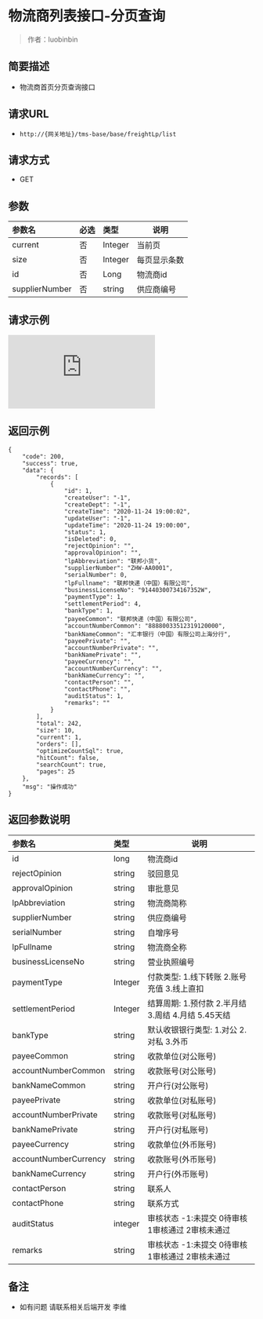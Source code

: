 # 物流商列表接口-分页查询

> 作者：luobinbin

## 简要描述

- 物流商首页分页查询接口

## 请求URL
- `http://{网关地址}/tms-base/base/freightLp/list`
  
## 请求方式
- GET 

## 参数

|参数名|必选|类型|说明|
|:----    |:---|:----- |-----   |
|current |否  |Integer |当前页   |
|size |否  |Integer | 每页显示条数    |
|id|否|Long|物流商id|
|supplierNumber|否|string|供应商编号|
## 请求示例

![](http://showdoc.zehui.local/server/index.php?s=/api/attachment/visitFile/sign/a6423bcc8c58d921f41649197ef9f8f0&showdoc=.jpg)

## 返回示例 

``` 
{
    "code": 200,
    "success": true,
    "data": {
        "records": [
            {
                "id": 1,
                "createUser": "-1",
                "createDept": "-1",
                "createTime": "2020-11-24 19:00:02",
                "updateUser": "-1",
                "updateTime": "2020-11-24 19:00:00",
                "status": 1,
                "isDeleted": 0,
                "rejectOpinion": "",
                "approvalOpinion": "",
                "lpAbbreviation": "联邦小货",
                "supplierNumber": "ZHW-AA0001",
                "serialNumber": 0,
                "lpFullname": "联邦快递（中国）有限公司",
                "businessLicenseNo": "91440300734167352W",
                "paymentType": 1,
                "settlementPeriod": 4,
                "bankType": 1,
                "payeeCommon": "联邦快递（中国）有限公司",
                "accountNumberCommon": "88880033512319120000",
                "bankNameCommon": "汇丰银行（中国）有限公司上海分行",
                "payeePrivate": "",
                "accountNumberPrivate": "",
                "bankNamePrivate": "",
                "payeeCurrency": "",
                "accountNumberCurrency": "",
                "bankNameCurrency": "",
                "contactPerson": "",
                "contactPhone": "",
                "auditStatus": 1,
                "remarks": ""
            }
        ],
        "total": 242,
        "size": 10,
        "current": 1,
        "orders": [],
        "optimizeCountSql": true,
        "hitCount": false,
        "searchCount": true,
        "pages": 25
    },
    "msg": "操作成功"
}
```

## 返回参数说明 

|参数名|类型|说明|
|:-----  |:-----|-----                           |
|id |long   |物流商id  |
|rejectOpinion |string   |驳回意见  |
|approvalOpinion |string   |审批意见  |
|lpAbbreviation |string   |物流商简称  |
|supplierNumber |string   |供应商编号  |
|serialNumber |string   |自增序号  |
|lpFullname |string   |物流商全称  |
|businessLicenseNo |string   |营业执照编号  |
|paymentType |Integer   |付款类型: 1.线下转账 2.账号充值 3.线上直扣  |
|settlementPeriod |Integer   |结算周期: 1.预付款 2.半月结 3.周结 4.月结 5.45天结  |
|bankType |string   |默认收银银行类型: 1.对公 2.对私 3.外币 |
|payeeCommon |string   |收款单位(对公账号)|
|accountNumberCommon |string   |收款账号(对公账号)|
|bankNameCommon |string   |开户行(对公账号)|
|payeePrivate |string   |收款单位(对私账号)|
|accountNumberPrivate |string   |收款账号(对私账号)|
|bankNamePrivate |string   |开户行(对私账号)|
|payeeCurrency |string   |收款单位(外币账号)|
|accountNumberCurrency |string   |收款账号(外币账号)|
|bankNameCurrency |string   |开户行(外币账号)|
|contactPerson |string   |联系人|
|contactPhone |string   |联系方式|
|auditStatus |integer   |审核状态 -1:未提交  0待审核 1审核通过 2审核未通过|
|remarks |string   |审核状态 -1:未提交  0待审核 1审核通过 2审核未通过|
## 备注 

- 如有问题 请联系相关后端开发 李维